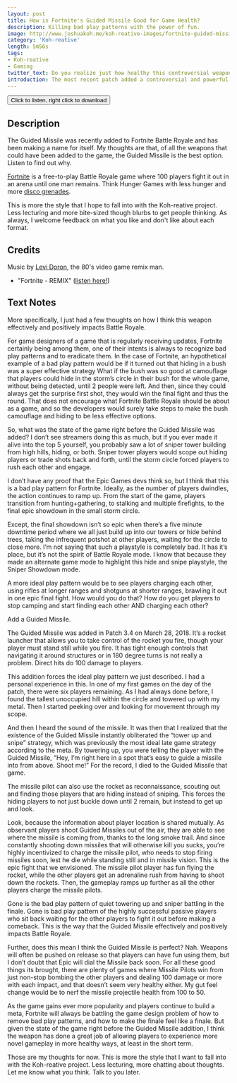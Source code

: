 ```yaml
---
layout: post
title: How is Fortnite's Guided Missile Good for Game Health?
description: Killing bad play patterns with the power of fun.
image: http://www.joshuakoh.me/koh-reative-images/fortnite-guided-missile.jpg
category: 'Koh-reative'
length: 5m56s
tags:
- Koh-reative
- Gaming
twitter_text: Do you realize just how healthy this controversial weapon is for the game?
introduction: The most recent patch added a controversial and powerful weapon to the game. But do you realize how good and healthy for the game it actually is?
---
```


<a href="http://www.joshuakoh.me/koh-reative-audio/Fortnite%20Guided%20Missile.mp3"><button class="button button-blue">Click to listen, right click to download</button></a>

## Description

The Guided Missile was recently added to Fortnite Battle Royale and has been making a name for itself. My thoughts are that, of all the weapons that could have been added to the game, the Guided Missile is the best option. Listen to find out why.

<a href="https://www.epicgames.com/fortnite/en-US/buy-now/battle-royale">Fortnite</a> is a free-to-play Battle Royale game where 100 players fight it out in an arena until one man remains. Think Hunger Games with less hunger and more <a href="https://www.youtube.com/watch?v=ACorWTwTxN4">disco grenades</a>.

This is more the style that I hope to fall into with the Koh-reative project. Less lecturing and more bite-sized though blurbs to get people thinking. As always, I welcome feedback on what you like and don't like about each format.

## Credits

Music by <a href="https://www.youtube.com/channel/UCdsd8BN9d-xgbOh7Wc3HCwQ">Levi Doron</a>, the 80's video game remix man.

- "Fortnite - REMIX" (<a href="https://www.youtube.com/watch?v=aCx21zcbfq0">listen here!</a>)

## Text Notes

More specifically, I just had a few thoughts on how I think this weapon effectively and positively impacts Battle Royale.

For game designers of a game that is regularly receiving updates, Fortnite certainly being among them, one of their intents is always to recognize bad play patterns and to eradicate them. In the case of Fortnite, an hypothetical example of a bad play pattern would be if it turned out that hiding in a bush was a super effective strategy What if the bush was so good at camouflage that players could hide in the storm’s circle in their bush for the whole game, without being detected, until 2 people were left. And then, since they could always get the surprise first shot, they would win the final fight and thus the round. That does not encourage what Fortnite Battle Royale should be about as a game, and so the developers would surely take steps to make the bush camouflage and hiding to be less effective options.

So, what was the state of the game right before the Guided Missile was added? I don’t see streamers doing this as much, but if you ever made it alive into the top 5 yourself, you probably saw a lot of sniper tower building from high hills, hiding, or both. Sniper tower players would scope out hiding players or trade shots back and forth, until the storm circle forced players to rush each other and engage. 

I don’t have any proof that the Epic Games devs think so, but I think that this is a bad play pattern for Fortnite. Ideally, as the number of players dwindles, the action continues to ramp up. From the start of the game, players transition from hunting+gathering, to stalking and multiple firefights, to the final epic showdown in the small storm circle.

Except, the final showdown isn’t so epic when there’s a five minute downtime period where we all just build up into our towers or hide behind trees, taking the infrequent potshot at other players, waiting for the circle to close more. I’m not saying that such a playstyle is completely bad. It has it’s place, but it’s not the spirit of Battle Royale mode. I know that because they made an alternate game mode to highlight this hide and snipe playstyle, the Sniper Showdown mode.

A more ideal play pattern would be to see players charging each other, using rifles at longer ranges and shotguns at shorter ranges, brawling it out in one epic final fight. How would you do that? How do you get players to stop camping and start finding each other AND charging each other?

Add a Guided Missile.

The Guided Missile was added in Patch 3.4 on March 28, 2018. It’s a rocket launcher that allows you to take control of the rocket you fire, though your player must stand still while you fire. It has tight enough controls that navigating it around structures or in 180 degree turns is not really a problem. Direct hits do 100 damage to players.

This addition forces the ideal play pattern we just described. I had a personal experience in this. In one of my first games on the day of the patch, there were six players remaining. As I had always done before, I found the tallest unoccupied hill within the circle and towered up with my metal. Then I started peeking over and looking for movement through my scope. 

And then I heard the sound of the missile. It was then that I realized that the existence of the Guided Missile instantly obliterated the “tower up and snipe” strategy, which was previously the most ideal late game strategy according to the meta. By towering up, you were telling the player with the Guided Missile, “Hey, I’m right here in a spot that’s easy to guide a missile into from above. Shoot me!” For the record, I died to the Guided Missile that game.

The missile pilot can also use the rocket as reconnaissance, scouting out and finding those players that are hiding instead of sniping. This forces the hiding players to not just buckle down until 2 remain, but instead to get up and look.

Look, because the information about player location is shared mutually. As observant players shoot Guided Missiles out of the air, they are able to see where the missile is coming from, thanks to the long smoke trail. And since constantly shooting down missiles that will otherwise kill you sucks, you’re highly incentivized to charge the missile pilot, who needs to stop firing missiles soon, lest he die while standing still and in missile vision. This is the epic fight that we envisioned. The missile pilot player has fun flying the rocket, while the other players get an adrenaline rush from having to shoot down the rockets. Then, the gameplay ramps up further as all the other players charge the missile pilots. 

Gone is the bad play pattern of quiet towering up and sniper battling in the finale. Gone is bad play pattern of the highly successful passive players who sit back waiting for the other players to fight it out before making a comeback. This is the way that the Guided Missile effectively and positively impacts Battle Royale.

Further, does this mean I think the Guided Missile is perfect? Nah. Weapons will often be pushed on release so that players can have fun using them, but I don’t doubt that Epic will dial the Missile back soon. For all these good things its brought, there are plenty of games where Missile Pilots win from just non-stop bombing the other players and dealing 100 damage or more with each impact, and that doesn’t seem very healthy either. My gut feel change would be to nerf the missile projectile health from 100 to 50. 

As the game gains ever more popularity and players continue to build a meta, Fortnite will always be battling the game design problem of how to remove bad play patterns, and how to make the finale feel like a finale. But given the state of the game right before the Guided Missile addition, I think the weapon has done a great job of allowing players to experience more novel gameplay in more healthy ways, at least in the short term. 

Those are my thoughts for now. This is more the style that I want to fall into with the Koh-reative project. Less lecturing, more chatting about thoughts. Let me know what you think. Talk to you later. 